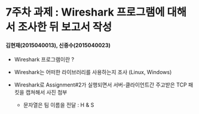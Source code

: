 7주차 과제 : Wireshark 프로그램에 대해서 조사한 뒤 보고서 작성
===
#### 김현재(2015040013), 신중수(2015040023)


* Wireshark 프로그램이란 ?

* Wireshark는 어떠한 라이브러리를 사용하는지 조사 (Linux, Windows)

* Wireshark로 Assignment#2가 실행되면서 서버-클라이언트간 주고받은 TCP 패킷을 캡쳐해서 사진 첨부
  * 문자열은 팀 이름을 전달 : H & S
